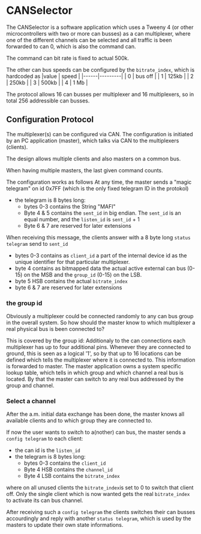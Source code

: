 # CANSelector

The CANSelector is a software application which uses a Tweeny 4 (or other microcontrollers with two or more can busses) as a can multiplexer, where one of the different channels can be selected and all traffic is been forwarded to can 0, which is also the command can. 

The command can bit rate is fixed to actual 500k.

The other can bus speeds can be configured by the `bitrate_index`, which is hardcoded as
|value | speed   |
|------|---------|
| 0    | bus off |
| 1    | 125kb   |
| 2    | 250kb   |
| 3    | 500kb   |
| 4    | 1 Mb   |

The protocol allows 16 can busses per multiplexer and 16 multiplexers, so in total 256 addressible can busses.


## Configuration Protocol

The multiplexer(s) can be configured via CAN. The configuration is initiated by an PC application (master), which talks via CAN to the multiplexers (clients).

The design allows multiple clients and also masters on a common bus.

When having multiple masters, the last given command counts.


The configuration works as follows
At any time, the master sends a "magic telegram" on id 0x7FF (which is the only fixed telegram ID in the protokol)
* the telegram is 8 bytes long:
  * bytes 0-3 contains the String "MAFI"
  * Byte 4 & 5 contains the `sent_id` in big endian. The `sent_id` is an equal number, and the `listen_id` is `sent_id` + 1
  * Byte 6 & 7 are reserved for later extensions

When receiving this message, the clients answer with a 8 byte long `status telegram` send to `sent_id`
* bytes 0-3 contains as `client_id` a part of the internal device id as the unique identifier for that particular multiplexer.
* byte 4 contains as bitmapped data the actual active external can bus (0-15) on the MSB and the `group_id` (0-15) on the LSB.
* byte 5 HSB contains the actual `bitrate_index`
* byte 6 & 7 are reserved for later extensions

### the group id
Obviously a multiplexer could be connected randomly to any can bus group in the overall system. So how should the master know to which multiplexer a real physical bus is been connected to?

This is covered by the group id: Additionaly to the can connections each multiplexer has up to four additional pins. Whenever they are connected to ground, this is seen as a logical '1', so by that up to 16 locations can be defined which tells the multiplexer where it is connected to. This information is forwarded to master. The master application owns a system specific lookup table, which tells in which group and which channel a real bus is located. By that the master can switch to any real bus addressed by the group and channel.

### Select a channel
After the a.m. initial data exchange has been done, the master knows all available clients and to which group they are connected to. 

If now the user wants to switch to a(nother) can bus, the master sends a `config telegram` to each client:
* the can id is the `listen_id`
* the telegram is 8 bytes long:
  * bytes 0-3 contains the `client_id`
  * Byte 4 HSB contains the `channel_id` 
  * Byte 4 LSB contains the `bitrate_index`

where on all unused clients the `bitrate_index`is set to 0 to switch that client off. Only the single client which is now wanted gets the real `bitrate_index` to activate its can bus channel.

After receiving such a `config telegram` the clients switches their can busses accourdingly and reply with another `status telegram`, which is used by the masters to update their own state informations.

